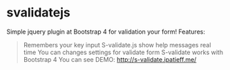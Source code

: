 # svalidatejs
Simple jquery plugin at Bootstrap 4 for validation your form!
Features:
> Remembers your key input
> S-validate.js show help messages real time
> You can changes settings for validate form
> S-validate works with Bootstrap 4
You can see DEMO: http://s-validate.ipatieff.me/
